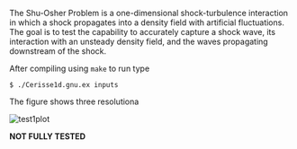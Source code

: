The Shu-Osher Problem is a one-dimensional shock-turbulence interaction in which a shock propagates into a density field with artificial fluctuations. The goal  is to test the capability to accurately capture a shock wave, its interaction with an unsteady density field, and the waves propagating downstream of the shock.

After compiling using `make` to run type
```
$ ./Cerisse1d.gnu.ex inputs
```

The figure shows three resolutiona

![test1plot](images/Test4_compare_grid.png)

**NOT FULLY TESTED**


